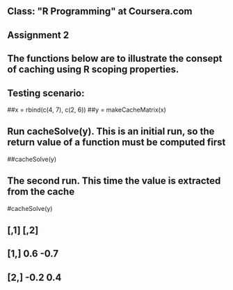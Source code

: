 ##  Class: "R Programming" at Coursera.com
##  Assignment 2 
##  The functions below are to illustrate the consept of caching using R scoping properties.
##
##  Testing  scenario:
##x = rbind(c(4, 7), c(2, 6)) 
##y = makeCacheMatrix(x)
##  Run cacheSolve(y). This is an initial run, so the return value of a function must be computed first
##cacheSolve(y)
##  The second run. This time the value is extracted from the cache
#cacheSolve(y)

##   [,1] [,2]
##  [1,]  0.6 -0.7
##  [2,] -0.2  0.4